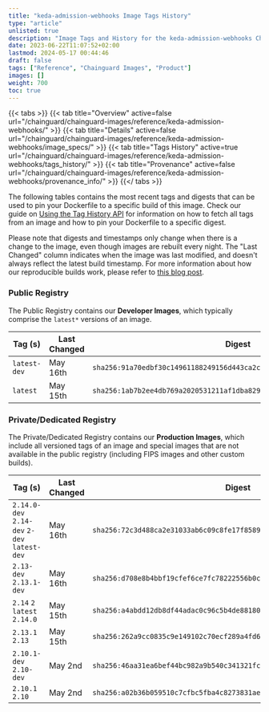 ```yaml
---
title: "keda-admission-webhooks Image Tags History"
type: "article"
unlisted: true
description: "Image Tags and History for the keda-admission-webhooks Chainguard Image"
date: 2023-06-22T11:07:52+02:00
lastmod: 2024-05-17 00:44:46
draft: false
tags: ["Reference", "Chainguard Images", "Product"]
images: []
weight: 700
toc: true
---
```


{{< tabs >}}
{{< tab title="Overview" active=false url="/chainguard/chainguard-images/reference/keda-admission-webhooks/" >}}
{{< tab title="Details" active=false url="/chainguard/chainguard-images/reference/keda-admission-webhooks/image_specs/" >}}
{{< tab title="Tags History" active=true url="/chainguard/chainguard-images/reference/keda-admission-webhooks/tags_history/" >}}
{{< tab title="Provenance" active=false url="/chainguard/chainguard-images/reference/keda-admission-webhooks/provenance_info/" >}}
{{</ tabs >}}

The following tables contains the most recent tags and digests that can be used to pin your Dockerfile to a specific build of this image. Check our guide on [Using the Tag History API](/chainguard/chainguard-images/using-the-tag-history-api/) for information on how to fetch all tags from an image and how to pin your Dockerfile to a specific digest.

Please note that digests and timestamps only change when there is a change to the image, even though images are rebuilt every night. The "Last Changed" column indicates when the image was last modified, and doesn't always reflect the latest build timestamp. For more information about how our reproducible builds work, please refer to [this blog post](https://www.chainguard.dev/unchained/reproducing-chainguards-reproducible-image-builds).

### Public Registry
The Public Registry contains our **Developer Images**, which typically comprise the `latest*` versions of an image.

| Tag (s)       | Last Changed | Digest                                                                    |
|---------------|--------------|---------------------------------------------------------------------------|
|  `latest-dev` | May 16th     | `sha256:91a70edbf30c14961188249156d443ca2c1ef4f32d35d7bbe509fcbe305f71a0` |
|  `latest`     | May 15th     | `sha256:1ab7b2ee4db769a2020531211af1dba829684cc8bb6b19cc07ee2bb00ba60fe5` |


### Private/Dedicated Registry
The Private/Dedicated Registry contains our **Production Images**, which include all versioned tags of an image and special images that are not available in the public registry (including FIPS images and other custom builds).

| Tag (s)                                       | Last Changed | Digest                                                                    |
|-----------------------------------------------|--------------|---------------------------------------------------------------------------|
|  `2.14.0-dev` `2.14-dev` `2-dev` `latest-dev` | May 16th     | `sha256:72c3d488ca2e31033ab6c09c8fe17f8589e56fbe909ef9c87287d3b9519e0400` |
|  `2.13-dev` `2.13.1-dev`                      | May 16th     | `sha256:d708e8b4bbf19cfef6ce7fc78222556b0c4fe221e5df98c502d81d67d702db8a` |
|  `2.14` `2` `latest` `2.14.0`                 | May 15th     | `sha256:a4abdd12db8df44adac0c96c5b4de8818032d45e53b0bffc0c43d6aa95ab68e5` |
|  `2.13.1` `2.13`                              | May 15th     | `sha256:262a9cc0835c9e149102c70ecf289a4fd62abc8d6c762e42e9c67eaa7c0b9d8a` |
|  `2.10.1-dev` `2.10-dev`                      | May 2nd      | `sha256:46aa31ea6bef44bc982a9b540c341321fc26291ad7d46181b75f3c2f9d55e143` |
|  `2.10.1` `2.10`                              | May 2nd      | `sha256:a02b36b059510c7cfbc5fba4c8273831ae4223256ec37599b2e425d16f3d497b` |

